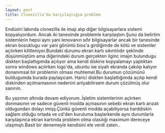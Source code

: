 ```yaml
---
layout: post
title: Clonezilla'da karşılaştığım problem
---
```


Endüstri labında clonezilla ile imajı alıp diğer bilgisayarlara sistemi kopyalıyordum.
Ancak iki tanesinde problemle karşılaştım.Şunu da belirtim sistemlerin hepsi aynı yani lenovanın
sıfır bilgisayarlar ancak bir tanesinde ekran bozuklugu var yani görüntü bios'a girdiğimde de kötü ve sistemler açılırken
kilitleniyor.Bundaki durumu ekran kartı sıkıntılıdır şeklinde düşünmüştüm ama diğerindeki durum gerçekten ilginc
imajın bulundugu diskten başlattıgımda açılıyor ama kendi diskine kopyalamayı yaptıktan sonra windows açılırken logo'da,
ubuntu ise siyah ekranda çakılıp kalıyor donanımsal bir problemin olması muhtemel.Bu durumun çözümünü buldugumda burada paylaşıcam.
Harici diskten başlattığımda açılıp kendi diskinden açılmamasının nedenini anlyabilirsem durum çözülmüş olur sanırım.


Bu yazımın altında devam ediyorum..İşletim sistemlerinin açlırken donmasının ve sadece güvenli modda açmasının sebebi
ekran kartı arızalı oldugundan dolayı imişş.Çünkü güvenli modda açabiliyorsa harddiskin sağlam olduğu ortada ve cd'den kuruluma başlarkende aynı durumlarla
karşılaşınca ekran kartında problem olma olasılığı maximum dereceye ulaşmıştı.Basit bir denemeyle kendisini ele verdi zaten..
